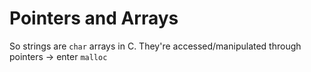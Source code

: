 # Pointers and Arrays

So strings are `char` arrays in C. They're accessed/manipulated through pointers -> enter `malloc`
